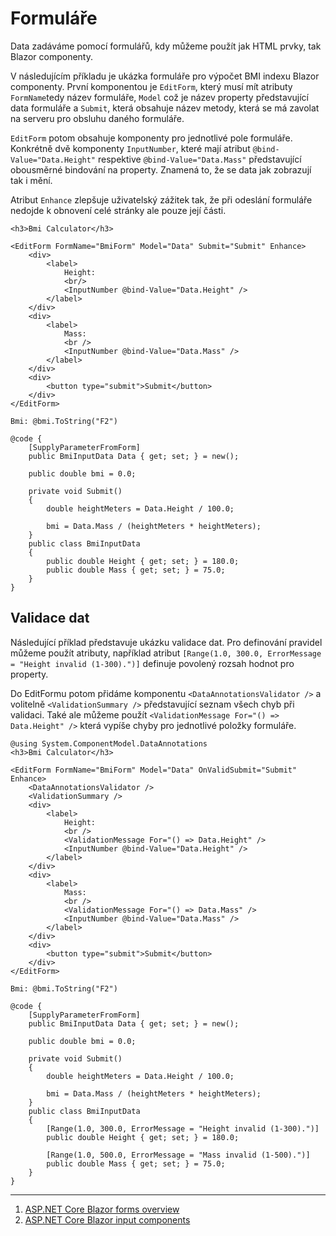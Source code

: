 # Formuláře

Data zadáváme pomocí formulářů, kdy můžeme použít jak HTML prvky, tak Blazor componenty. 

V následujícím příkladu je ukázka formuláře pro výpočet BMI indexu Blazor componenty. První komponentou je ```EditForm```, který musí mít atributy ```FormName```tedy název formuláře, ```Model``` což je název property představující data formuláře a ```Submit```, která obsahuje název metody, která se má zavolat na serveru pro obsluhu daného formuláře. 

```EditForm``` potom obsahuje komponenty pro jednotlivé pole formuláře. Konkrétně dvě komponenty ```InputNumber```, které mají atribut ```@bind-Value="Data.Height"``` respektive ```@bind-Value="Data.Mass"``` představující obousměrné bindování na property. Znamená to, že se data jak zobrazují tak i mění.

Atribut ```Enhance``` zlepšuje uživatelský zážitek tak, že při odeslání formuláře nedojde k obnovení celé stránky ale pouze její části.

```razor
<h3>Bmi Calculator</h3>

<EditForm FormName="BmiForm" Model="Data" Submit="Submit" Enhance>
    <div>
        <label>
            Height:
            <br/>
            <InputNumber @bind-Value="Data.Height" />
        </label>
    </div>
    <div>
        <label>
            Mass:
            <br />
            <InputNumber @bind-Value="Data.Mass" />
        </label>
    </div>
    <div>
        <button type="submit">Submit</button>
    </div>
</EditForm>

Bmi: @bmi.ToString("F2")

@code {
    [SupplyParameterFromForm]
    public BmiInputData Data { get; set; } = new();

    public double bmi = 0.0;

    private void Submit()
    {
        double heightMeters = Data.Height / 100.0;

        bmi = Data.Mass / (heightMeters * heightMeters);
    }
    public class BmiInputData
    {
        public double Height { get; set; } = 180.0;
        public double Mass { get; set; } = 75.0;
    }
}
```
## Validace dat

Následující příklad představuje ukázku validace dat. Pro definování pravidel můžeme použít atributy, například atribut ```[Range(1.0, 300.0, ErrorMessage = "Height invalid (1-300).")]``` definuje povolený rozsah hodnot pro property.

Do EditFormu potom přidáme komponentu  ```<DataAnnotationsValidator />``` a volitelně ```<ValidationSummary />``` představující seznam všech chyb při validaci. Také ale můžeme použít ```<ValidationMessage For="() => Data.Height" />``` která vypíše chyby pro jednotlivé položky formuláře.

```razor
@using System.ComponentModel.DataAnnotations
<h3>Bmi Calculator</h3>

<EditForm FormName="BmiForm" Model="Data" OnValidSubmit="Submit" Enhance>
    <DataAnnotationsValidator />
    <ValidationSummary />
    <div>
        <label>
            Height:
            <br />
            <ValidationMessage For="() => Data.Height" />
            <InputNumber @bind-Value="Data.Height" />
        </label>
    </div>
    <div>
        <label>
            Mass:
            <br />
            <ValidationMessage For="() => Data.Mass" />
            <InputNumber @bind-Value="Data.Mass" />
        </label>
    </div>
    <div>
        <button type="submit">Submit</button>
    </div>
</EditForm>

Bmi: @bmi.ToString("F2")

@code {
    [SupplyParameterFromForm]
    public BmiInputData Data { get; set; } = new();

    public double bmi = 0.0;

    private void Submit()
    {
        double heightMeters = Data.Height / 100.0;

        bmi = Data.Mass / (heightMeters * heightMeters);
    }
    public class BmiInputData
    {
        [Range(1.0, 300.0, ErrorMessage = "Height invalid (1-300).")]
        public double Height { get; set; } = 180.0;

        [Range(1.0, 500.0, ErrorMessage = "Mass invalid (1-500).")]
        public double Mass { get; set; } = 75.0;
    }
}
```
---
1. [ASP.NET Core Blazor forms overview](https://learn.microsoft.com/en-us/aspnet/core/blazor/forms/?view=aspnetcore-8.0)
2. [ASP.NET Core Blazor input components](https://learn.microsoft.com/en-us/aspnet/core/blazor/forms/input-components?view=aspnetcore-8.0)